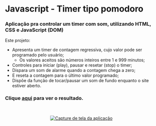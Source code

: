 # Javascript - Timer tipo pomodoro

### Aplicação pra controlar um timer com som, utilizando HTML, CSS e JavaScript (DOM)

Este projeto:

- Apresenta um timer de contagem regressiva, cujo valor pode ser programado pelo usuário;
  - Os valores aceitos são números inteiros entre 1 e 999 minutos;
- Controles para iniciar (play), pausar e resetar (stop) o timer;
- Dispara um som de alarme quando a contagem chega a zero;
- E reseta a contagem para o último valor programado;
- Dispõe da função de tocar/pausar um som de fundo enquanto o site estiver aberto.

### Clique [aqui](https://franzwarm.github.io/rocketseat-explorer/nivel05/timer-pomodoro/) para ver o resultado.

<br>
<p align="center">
  <a href="https://franzwarm.github.io/rocketseat-explorer/nivel05/timer-pomodoro/" target="_blank"><img alt="Capture de tela da aplicação" src="https://user-images.githubusercontent.com/80177177/198071040-04821878-04d2-436f-8c24-52400c089c7a.png"></a>
</p>
